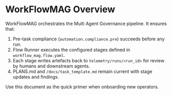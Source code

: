 # WorkFlowMAG Overview

WorkFlowMAG orchestrates the Multi Agent Governance pipeline. It ensures that:

1. Pre-task compliance (`automation.compliance.pre`) succeeds before any run.
2. Flow Runner executes the configured stages defined in `workflow_mag.flow.yaml`.
3. Each stage writes artefacts back to `telemetry/runs/<run_id>` for review by humans and downstream agents.
4. PLANS.md and `/docs/task_template.md` remain current with stage updates and findings.

Use this document as the quick primer when onboarding new operators.
